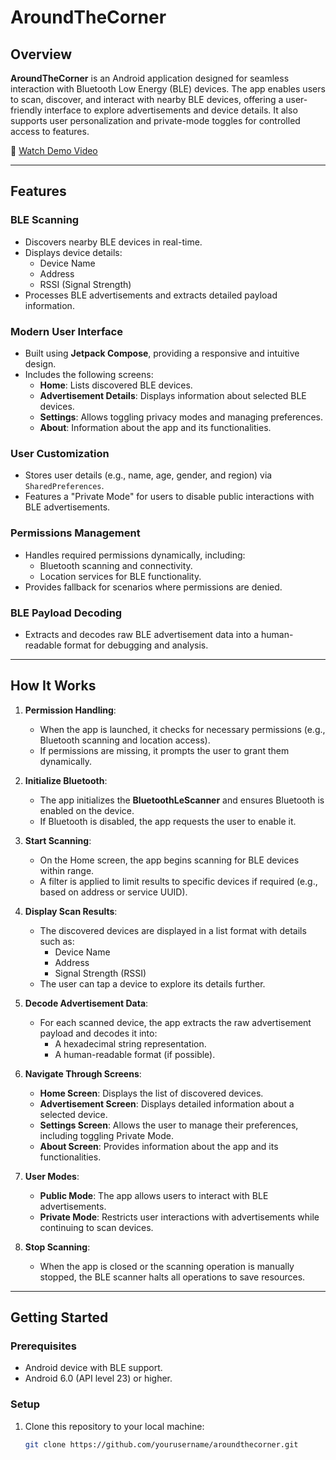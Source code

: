 # AroundTheCorner

## Overview

**AroundTheCorner** is an Android application designed for seamless interaction with Bluetooth Low Energy (BLE) devices. The app enables users to scan, discover, and interact with nearby BLE devices, offering a user-friendly interface to explore advertisements and device details. It also supports user personalization and private-mode toggles for controlled access to features.

🎥 [Watch Demo Video](https://www.loom.com/share/cebae960d06542f287232f510a05924a?sid=356737e1-6886-4633-8e95-6f983de6dbb7)

---

## Features

### BLE Scanning
- Discovers nearby BLE devices in real-time.
- Displays device details:
  - Device Name
  - Address
  - RSSI (Signal Strength)
- Processes BLE advertisements and extracts detailed payload information.

### Modern User Interface
- Built using **Jetpack Compose**, providing a responsive and intuitive design.
- Includes the following screens:
  - **Home**: Lists discovered BLE devices.
  - **Advertisement Details**: Displays information about selected BLE devices.
  - **Settings**: Allows toggling privacy modes and managing preferences.
  - **About**: Information about the app and its functionalities.

### User Customization
- Stores user details (e.g., name, age, gender, and region) via `SharedPreferences`.
- Features a "Private Mode" for users to disable public interactions with BLE advertisements.

### Permissions Management
- Handles required permissions dynamically, including:
  - Bluetooth scanning and connectivity.
  - Location services for BLE functionality.
- Provides fallback for scenarios where permissions are denied.

### BLE Payload Decoding
- Extracts and decodes raw BLE advertisement data into a human-readable format for debugging and analysis.

---

## How It Works

1. **Permission Handling**:
   - When the app is launched, it checks for necessary permissions (e.g., Bluetooth scanning and location access).
   - If permissions are missing, it prompts the user to grant them dynamically.

2. **Initialize Bluetooth**:
   - The app initializes the **BluetoothLeScanner** and ensures Bluetooth is enabled on the device.
   - If Bluetooth is disabled, the app requests the user to enable it.

3. **Start Scanning**:
   - On the Home screen, the app begins scanning for BLE devices within range.
   - A filter is applied to limit results to specific devices if required (e.g., based on address or service UUID).

4. **Display Scan Results**:
   - The discovered devices are displayed in a list format with details such as:
     - Device Name
     - Address
     - Signal Strength (RSSI)
   - The user can tap a device to explore its details further.

5. **Decode Advertisement Data**:
   - For each scanned device, the app extracts the raw advertisement payload and decodes it into:
     - A hexadecimal string representation.
     - A human-readable format (if possible).

6. **Navigate Through Screens**:
   - **Home Screen**: Displays the list of discovered devices.
   - **Advertisement Screen**: Displays detailed information about a selected device.
   - **Settings Screen**: Allows the user to manage their preferences, including toggling Private Mode.
   - **About Screen**: Provides information about the app and its functionalities.

7. **User Modes**:
   - **Public Mode**: The app allows users to interact with BLE advertisements.
   - **Private Mode**: Restricts user interactions with advertisements while continuing to scan devices.

8. **Stop Scanning**:
   - When the app is closed or the scanning operation is manually stopped, the BLE scanner halts all operations to save resources.

---

## Getting Started

### Prerequisites
- Android device with BLE support.
- Android 6.0 (API level 23) or higher.

### Setup
1. Clone this repository to your local machine:
   ```bash
   git clone https://github.com/yourusername/aroundthecorner.git
